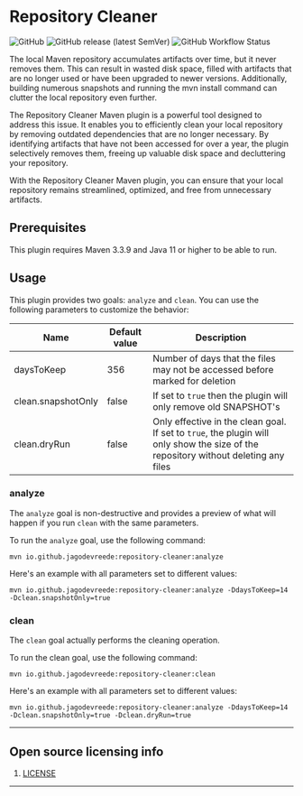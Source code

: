 # Repository Cleaner

![GitHub](https://img.shields.io/github/license/jagodevreede/repository-cleaner)
![GitHub release (latest SemVer)](https://img.shields.io/github/v/release/jagodevreede/repository-cleaner?label=Latest%20release)
![GitHub Workflow Status](https://img.shields.io/github/actions/workflow/status/jagodevreede/repository-cleaner/maven.yml?branch=main)

The local Maven repository accumulates artifacts over time, but it never removes them. This can result in wasted disk
space, filled with artifacts that are no longer used or have been upgraded to newer versions. Additionally, building
numerous snapshots and running the mvn install command can clutter the local repository even further.

The Repository Cleaner Maven plugin is a powerful tool designed to address this issue. It enables you to efficiently
clean your local repository by removing outdated dependencies that are no longer necessary. By identifying artifacts
that have not been accessed for over a year, the plugin selectively removes them, freeing up valuable disk space and
decluttering your repository.

With the Repository Cleaner Maven plugin, you can ensure that your local repository remains streamlined, optimized, and
free from unnecessary artifacts.

## Prerequisites

This plugin requires Maven 3.3.9 and Java 11 or higher to be able to run.

## Usage

This plugin provides two goals: `analyze` and `clean`. You can use the following parameters to customize the behavior:

| Name               | Default value | Description                                                                                                                         |
|--------------------|---------------|-------------------------------------------------------------------------------------------------------------------------------------|
| daysToKeep         | 356           | Number of days that the files may not be accessed before marked for deletion                                                        |
| clean.snapshotOnly | false         | If set to `true` then the plugin will only remove old SNAPSHOT's                                                                    |
| clean.dryRun       | false         | Only effective in the clean goal. If set to `true`, the plugin will only show the size of the repository without deleting any files |

### analyze

The `analyze` goal is non-destructive and provides a preview of what will happen if you run `clean` with the same
parameters.

To run the `analyze` goal, use the following command:

```
mvn io.github.jagodevreede:repository-cleaner:analyze
```

Here's an example with all parameters set to different values:

```
mvn io.github.jagodevreede:repository-cleaner:analyze -DdaysToKeep=14 -Dclean.snapshotOnly=true
```

### clean

The `clean` goal actually performs the cleaning operation.

To run the clean goal, use the following command:

```
mvn io.github.jagodevreede:repository-cleaner:clean
```

Here's an example with all parameters set to different values:

```
mvn io.github.jagodevreede:repository-cleaner:analyze -DdaysToKeep=14 -Dclean.snapshotOnly=true -Dclean.dryRun=true
```

----

## Open source licensing info

1. [LICENSE](LICENSE)

----
